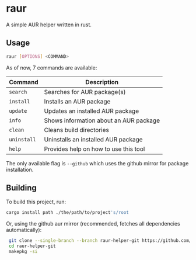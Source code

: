 # raur
A simple AUR helper written in rust.

## Usage
```bash
raur [OPTIONS] <COMMAND>
```

As of now, 7 commands are available:

| Command     | Description                            |
|-------------|----------------------------------------|
| `search`    | Searches for AUR package(s)            |
| `install`   | Installs an AUR package                |
| `update`    | Updates an installed AUR package       |
| `info`      | Shows information about an AUR package |
| `clean`     | Cleans build directories               |
| `uninstall` | Uninstalls an installed AUR package    |
| `help`      | Provides help on how to use this tool  |

The only available flag is `--github` which uses the github mirror for package installation.

## Building

To build this project, run:

```bash
cargo install path ./the/path/to/project's/root
```

Or, using the github aur mirror (recommended, fetches all dependencies automatically):
```bash
 git clone --single-branch --branch raur-helper-git https://github.com/archlinux/aur.git raur-helper-git
 cd raur-helper-git
 makepkg -si
```
